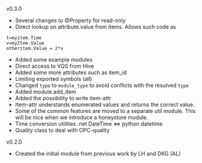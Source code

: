 v0.3.0
- Several changes to @Property for read-only
- Direct lookup on attribute.value from items. Allows such code as
```
t=myitem.Time
v=myItem.Value
otheritem.Value = 2*v
```
- Added some example modules
- Direct access to VQS from Hive
- Added some more attributes such as item_id
- Limiting exported symbols (all)
- Changed `type` to `module_type` to avoid conflicts with the resulved `type`
- Added module.add_item
- Added the possibility to write item-attr
- Item-attr understands enumerated values and returns the correct value.
- Some of the common features are moved to a separate util module. This will be nice when we introduce a honeystore module.
- Time conversion utilities .net DateTime <=> python datetime
- Quality class to deal with OPC-quality

v0.2.0
- Created the initial module from previous work by LH and DKG (AL)